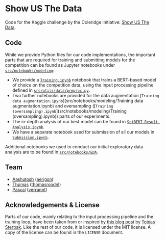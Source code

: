 # Show US The Data

Code for the Kaggle challenge by the Coleridge Initiative: [Show US The Data](https://www.kaggle.com/c/coleridgeinitiative-show-us-the-data).

## Code

While we provide Python files for our code implementations, the important parts that are required for training and submitting models for the competition can be found as Jupyter notebooks under [`src/notebooks/modeling`](src/notebooks/modeling):

- We provide a [`Training.ipynb`](src/notebooks/modeling/Training.ipynb) notebook that trains a BERT-based model of choice on the competition data, using the input processing pipeline defined in [`src/utils/data/preproc.py`](src/utils/data/preproc.py). 
- Two further notebooks are provided for the data augmentation [`Training data augmentation.ipynb`](src/notebooks/modeling/Training data augmentation.ipynb) and oversampling ([`Training (oversampling).ipynb`](src/notebooks/modeling/Training (oversampling).ipynb)) parts of our experiments.
- The in-depth analysis of our best model can be found in [`SciBERT Result Analysis.ipynb`](src/notebooks/modeling/SciBERT%20Result%20Analysis.ipynb).
- We have a separate notebook used for submission of all our models in [`Submission.ipynb`](src/notebooks/modeling/Submission.ipynb).

Additional notebooks we used to conduct our initial exploratory data analysis are to be found in [`src/notebooks/EDA`](src/notebooks/EDA).

## Team

- [Aashutosh](https://www.kaggle.com/aerigon) ([aerigon](https://github.com/aerigon/))
- [Thomas](https://www.kaggle.com/thomasrood) ([thomasroodnl](https://github.com/thomasroodnl))
- [Pascal](https://www.kaggle.com/pascalschroder) ([verrannt](https://github.com/verrannt))

## Acknowledgements & License

Parts of our code, mainly relating to the input processing pipeline and the training loop, have been taken from or inspired by [this blog post](https://www.depends-on-the-definition.com/named-entity-recognition-with-bert/) by [Tobias Sterbak](https://www.depends-on-the-definition.com/about/). Like the rest of our code, it is licensed under the MIT license. A copy of the license can be found in the `LICENSE` document. 
